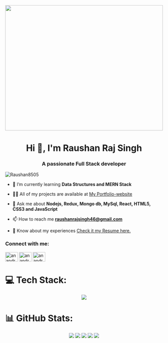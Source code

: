 <img  src="https://camo.githubusercontent.com/d4fa02abc45ed240d9766f5588f7e387676e43a9d8a4e6b8c458560987cca846/68747470733a2f2f6c66736f6c7574696f6e732e6e65742f77702d636f6e74656e742f75706c6f6164732f323032312f31322f46756c6c2d537461636b2d446576656c6f706d656e742d46656174757265642d496d6167652d4c6576656c466976652d536f6c7574696f6e732e676966" width="100%" height="400px"/>
<h1 align="center">Hi 👋, I'm Raushan Raj Singh</h1>
<h3 align="center">A passionate Full Stack developer </h3>

<p align="left"> <img src="https://komarev.com/ghpvc/?username=Raushan8505&label=Profile%20views&color=0e75b6&style=flat" alt="Raushan8505" /> </p>

- 🌱 I’m currently learning **Data Structures and MERN Stack**

- 👨‍💻 All of my projects are available at [My Portfolio-website]()

- 💬 Ask me about **Nodejs, Redux, Mongo db, MySql, React, HTML5, CSS3 and JavaScript**

- 📫 How to reach me **raushanrajsingh46@gmail.com**

- 📄 Know about my experiences [Check it my Resume here.](https://drive.google.com/file/d/14AWDZ6itV3B1Gexsr1D5AFzbrIraT6qI/view?usp=sharing)

<h3 align="left">Connect with me:</h3>
<p align="left">
<a href="https://linkedin.com/in/raushan-raj-singh" target="blank"><img align="center" src="https://raw.githubusercontent.com/rahuldkjain/github-profile-readme-generator/master/src/images/icons/Social/linked-in-alt.svg" alt="anandrajsingh5" height="30" width="40" /></a>
<a href="https://www.hackerrank.com/raushanrajsingh2" target="blank"><img align="center" src="https://raw.githubusercontent.com/rahuldkjain/github-profile-readme-generator/master/src/images/icons/Social/hackerrank.svg" alt="anandrajsingh256" height="30" width="40" /></a>
<a href="https://www.leetcode.com/Raushan8505" target="blank"><img align="center" src="https://raw.githubusercontent.com/rahuldkjain/github-profile-readme-generator/master/src/images/icons/Social/leet-code.svg" alt="anandrajsingh05" height="30" width="40" /></a>
</p>

# 💻 Tech Stack:

<p align="center">
  <a href="https://skillicons.dev">
    <img src="https://skillicons.dev/icons?i=html,css,js,react,ts,vite,java,materialui,bootstrap,nodejs,expressjs,mongodb,mysql,github,postman,redux&theme=dark&perline=8" />
  </a>
</p>
  
# 📊 GitHub Stats:

<p align="center">
<img src="http://github-profile-summary-cards.vercel.app/api/cards/profile-details?username=Raushan8505&theme=dark">
<img src="http://github-profile-summary-cards.vercel.app/api/cards/repos-per-language?username=Raushan8505&theme=dark">
<img src="http://github-profile-summary-cards.vercel.app/api/cards/most-commit-language?username=Raushan8505&theme=dark">
<img src="http://github-profile-summary-cards.vercel.app/api/cards/stats?username=Raushan8505&theme=dark">
<img src="http://github-profile-summary-cards.vercel.app/api/cards/productive-time?username=Raushan8505&theme=dark&utcOffset=8">
</p>
</div>
